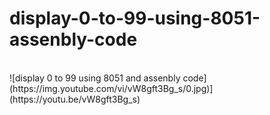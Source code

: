 ﻿# display-0-to-99-using-8051-assenbly-code
<br>
![display 0 to 99 using 8051 and assenbly code](https://img.youtube.com/vi/vW8gft3Bg_s/0.jpg)](https://youtu.be/vW8gft3Bg_s)
